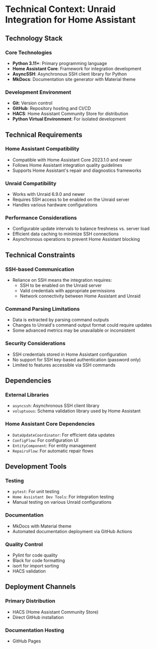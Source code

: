 # Technical Context: Unraid Integration for Home Assistant

## Technology Stack

### Core Technologies
- **Python 3.11+**: Primary programming language
- **Home Assistant Core**: Framework for integration development
- **AsyncSSH**: Asynchronous SSH client library for Python
- **MkDocs**: Documentation site generator with Material theme

### Development Environment
- **Git**: Version control
- **GitHub**: Repository hosting and CI/CD
- **HACS**: Home Assistant Community Store for distribution
- **Python Virtual Environment**: For isolated development

## Technical Requirements

### Home Assistant Compatibility
- Compatible with Home Assistant Core 2023.1.0 and newer
- Follows Home Assistant integration quality guidelines
- Supports Home Assistant's repair and diagnostics frameworks

### Unraid Compatibility
- Works with Unraid 6.9.0 and newer
- Requires SSH access to be enabled on the Unraid server
- Handles various hardware configurations

### Performance Considerations
- Configurable update intervals to balance freshness vs. server load
- Efficient data caching to minimize SSH connections
- Asynchronous operations to prevent Home Assistant blocking

## Technical Constraints

### SSH-based Communication
- Reliance on SSH means the integration requires:
  - SSH to be enabled on the Unraid server
  - Valid credentials with appropriate permissions
  - Network connectivity between Home Assistant and Unraid

### Command Parsing Limitations
- Data is extracted by parsing command outputs
- Changes to Unraid's command output format could require updates
- Some advanced metrics may be unavailable or inconsistent

### Security Considerations
- SSH credentials stored in Home Assistant configuration
- No support for SSH key-based authentication (password only)
- Limited to features accessible via SSH commands

## Dependencies

### External Libraries
- `asyncssh`: Asynchronous SSH client library
- `voluptuous`: Schema validation library used by Home Assistant

### Home Assistant Core Dependencies
- `DataUpdateCoordinator`: For efficient data updates
- `ConfigFlow`: For configuration UI
- `EntityComponent`: For entity management
- `RepairsFlow`: For automatic repair flows

## Development Tools

### Testing
- `pytest`: For unit testing
- `Home Assistant Dev Tools`: For integration testing
- Manual testing on various Unraid configurations

### Documentation
- MkDocs with Material theme
- Automated documentation deployment via GitHub Actions

### Quality Control
- Pylint for code quality
- Black for code formatting
- isort for import sorting
- HACS validation

## Deployment Channels

### Primary Distribution
- HACS (Home Assistant Community Store)
- Direct GitHub installation

### Documentation Hosting
- GitHub Pages 